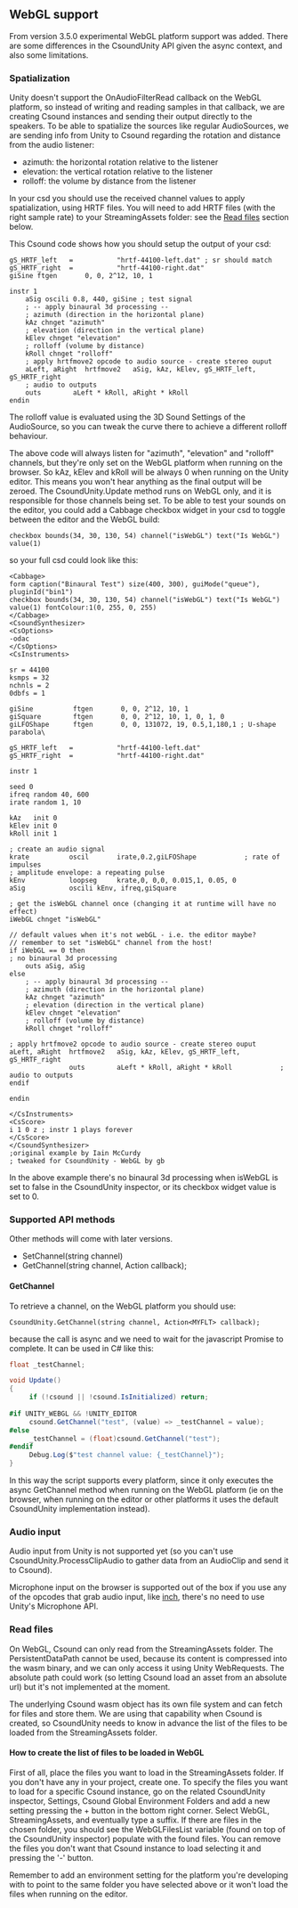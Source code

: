 ## WebGL support ##

From version 3.5.0 experimental WebGL platform support was added.
There are some differences in the CsoundUnity API given the async context, and also some limitations.


### Spatialization

Unity doesn't support the OnAudioFilterRead callback on the WebGL platform, so instead of writing and reading samples in that callback, we are creating Csound instances and sending their output directly to the speakers. 
To be able to spatialize the sources like regular AudioSources, we are sending info from Unity to Csound regarding the rotation and distance from the audio listener:

- azimuth: the horizontal rotation relative to the listener
- elevation: the vertical rotation relative to the listener
- rolloff: the volume by distance from the listener

In your csd you should use the received channel values to apply spatialization, using HRTF files.
You will need to add HRTF files (with the right sample rate) to your StreamingAssets folder: see the [Read files](webgl_support.md#read-files) section below.
 
This Csound code shows how you should setup the output of your csd:
```csound
gS_HRTF_left   =           "hrtf-44100-left.dat" ; sr should match
gS_HRTF_right  =           "hrtf-44100-right.dat"
giSine ftgen       0, 0, 2^12, 10, 1

instr 1
	aSig oscili 0.8, 440, giSine ; test signal
	; -- apply binaural 3d processing --
	; azimuth (direction in the horizontal plane)
	kAz chnget "azimuth"
	; elevation (direction in the vertical plane)
	kElev chnget "elevation"
	; rolloff (volume by distance)
	kRoll chnget "rolloff"
	; apply hrtfmove2 opcode to audio source - create stereo ouput
	aLeft, aRight  hrtfmove2   aSig, kAz, kElev, gS_HRTF_left, gS_HRTF_right
	; audio to outputs
	outs        aLeft * kRoll, aRight * kRoll
endin
```

The rolloff value is evaluated using the 3D Sound Settings of the AudioSource, so you can tweak the curve there to achieve a different rolloff behaviour.

The above code will always listen for "azimuth", "elevation" and "rolloff" channels, but they're only set on the WebGL platform when running on the browser. 
So kAz, kElev and kRoll will be always 0 when running on the Unity editor.
This means you won't hear anything as the final output will be zeroed.
The CsoundUnity.Update method runs on WebGL only, and it is responsible for those channels being set.
To be able to test your sounds on the editor, you could add a Cabbage checkbox widget in your csd to toggle between the editor and the WebGL build:

`checkbox bounds(34, 30, 130, 54) channel("isWebGL") text("Is WebGL") value(1)`

so your full csd could look like this:

```csound
<Cabbage>
form caption("Binaural Test") size(400, 300), guiMode("queue"), pluginId("bin1")
checkbox bounds(34, 30, 130, 54) channel("isWebGL") text("Is WebGL") value(1) fontColour:1(0, 255, 0, 255) 
</Cabbage>
<CsoundSynthesizer>
<CsOptions>
-odac
</CsOptions>
<CsInstruments>

sr = 44100
ksmps = 32
nchnls = 2
0dbfs = 1

giSine          ftgen       0, 0, 2^12, 10, 1
giSquare        ftgen       0, 0, 2^12, 10, 1, 0, 1, 0             
giLFOShape      ftgen       0, 0, 131072, 19, 0.5,1,180,1 ; U-shape parabola\

gS_HRTF_left   =           "hrtf-44100-left.dat"
gS_HRTF_right  =           "hrtf-44100-right.dat"

instr 1

seed 0
ifreq random 40, 600
irate random 1, 10

kAz   init 0
kElev init 0
kRoll init 1
    
; create an audio signal
krate          oscil       irate,0.2,giLFOShape            ; rate of impulses
; amplitude envelope: a repeating pulse
kEnv           loopseg     krate,0, 0,0, 0.015,1, 0.05, 0
aSig           oscili kEnv, ifreq,giSquare                            

; get the isWebGL channel once (changing it at runtime will have no effect)
iWebGL chnget "isWebGL"

// default values when it's not webGL - i.e. the editor maybe?
// remember to set "isWebGL" channel from the host!
if iWebGL == 0 then
; no binaural 3d processing
    outs aSig, aSig
else
    ; -- apply binaural 3d processing --
    ; azimuth (direction in the horizontal plane)
    kAz chnget "azimuth"
    ; elevation (direction in the vertical plane)
    kElev chnget "elevation"
    ; rolloff (volume by distance)
    kRoll chnget "rolloff"

; apply hrtfmove2 opcode to audio source - create stereo ouput
aLeft, aRight  hrtfmove2   aSig, kAz, kElev, gS_HRTF_left, gS_HRTF_right
               outs        aLeft * kRoll, aRight * kRoll            ; audio to outputs
endif

endin

</CsInstruments>
<CsScore>
i 1 0 z ; instr 1 plays forever
</CsScore>
</CsoundSynthesizer>
;original example by Iain McCurdy
; tweaked for CsoundUnity - WebGL by gb

```
In the above example there's no binaural 3d processing when isWebGL is set to false in the CsoundUnity inspector, or its checkbox widget value  is set to 0.

### Supported API methods

Other methods will come with later versions.

- SetChannel(string channel)
- GetChannel(string channel, Action<MYFLT> callback);

#### GetChannel

To retrieve a channel, on the WebGL platform you should use:

`CsoundUnity.GetChannel(string channel, Action<MYFLT> callback);`

because the call is async and we need to wait for the javascript Promise to complete.
It can be used in C# like this:  

```cs
float _testChannel;

void Update()
{
     if (!csound || !csound.IsInitialized) return;
            
#if UNITY_WEBGL && !UNITY_EDITOR
     csound.GetChannel("test", (value) => _testChannel = value);
#else
     _testChannel = (float)csound.GetChannel("test");
#endif
     Debug.Log($"test channel value: {_testChannel}");
}
```
  
In this way the script supports every platform, since it only executes the async GetChannel method when running on the WebGL platform (ie on the browser, when running on the editor or other platforms it uses the default CsoundUnity implementation instead).



### Audio input

Audio input from Unity is not supported yet (so you can't use CsoundUnity.ProcessClipAudio to gather data from an AudioClip and send it to Csound).

Microphone input on the browser is supported out of the box if you use any of the opcodes that grab audio input, like [inch](https://csound.com/docs/manual/inch.html), there's no need to use Unity's Microphone API.

<a name="read-files"></a>
### Read files

On WebGL, Csound can only read from the StreamingAssets folder.
The PersistentDataPath cannot be used, because its content is compressed into the wasm binary, and we can only access it using Unity WebRequests. The absolute path could work (so letting Csound load an asset from an absolute url) but it's not implemented at the moment.

The underlying Csound wasm object has its own file system and can fetch for files and store them.
We are using that capability when Csound is created, so CsoundUnity needs to know in advance the list of the files to be loaded from the StreamingAssets folder.

#### How to create the list of files to be loaded in WebGL

First of all, place the files you want to load in the StreamingAssets folder. If you don't have any in your project, create one.
To specify the files you want to load for a specific Csound instance, go on the related CsoundUnity inspector, Settings, Csound Global Environment Folders and add a new setting pressing the + button in the bottom right corner.
Select WebGL, StreamingAssets, and eventually type a suffix.
If there are files in the chosen folder, you should see the WebGLFilesList variable (found on top of the CsoundUnity inspector) populate with the found files. You can remove the files you don't want that Csound instance to load selecting it and pressing the '-' button. 

Remember to add an environment setting for the platform you're developing with to point to the same folder you have selected above or it won't load the files when running on the editor.

